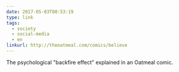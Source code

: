 ```yaml
---
date: 2017-05-03T00:53:19
type: link
tags:
  - society
  - social-media
  - en
linkurl: http://theoatmeal.com/comics/believe
---
```

The psychological "backfire effect" explained in an Oatmeal comic.
